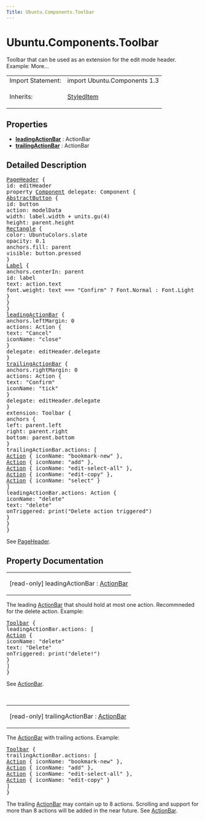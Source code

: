 ```yaml
---
Title: Ubuntu.Components.Toolbar
---
```


# Ubuntu.Components.Toolbar

<span class="subtitle"></span>
<!-- $$$Toolbar-brief -->
<p>Toolbar that can be used as an extension for the edit mode header. Example: More...</p>
<!-- @@@Toolbar -->
<table class="alignedsummary">
<tr><td class="memItemLeft rightAlign topAlign"> Import Statement:</td><td class="memItemRight bottomAlign"> import Ubuntu.Components 1.3</td></tr><tr><td class="memItemLeft rightAlign topAlign"> Inherits:</td><td class="memItemRight bottomAlign"> <p><a href="Ubuntu.Components.StyledItem.md">StyledItem</a></p>
</td></tr></table><ul>
</ul>
<h2 id="properties">Properties</h2>
<ul>
<li class="fn"><b><b><a href="#leadingActionBar-prop">leadingActionBar</a></b></b> : ActionBar</li>
<li class="fn"><b><b><a href="#trailingActionBar-prop">trailingActionBar</a></b></b> : ActionBar</li>
</ul>
<!-- $$$Toolbar-description -->
<h2 id="details">Detailed Description</h2>
</p>
<pre class="qml"><span class="type"><a href="Ubuntu.Components.PageHeader.md">PageHeader</a></span> {
<span class="name">id</span>: <span class="name">editHeader</span>
property <span class="type"><a href="QtQml.Component.md">Component</a></span> <span class="name">delegate</span>: <span class="name">Component</span> {
<span class="type"><a href="Ubuntu.Components.AbstractButton.md">AbstractButton</a></span> {
<span class="name">id</span>: <span class="name">button</span>
<span class="name">action</span>: <span class="name">modelData</span>
<span class="name">width</span>: <span class="name">label</span>.<span class="name">width</span> <span class="operator">+</span> <span class="name">units</span>.<span class="name">gu</span>(<span class="number">4</span>)
<span class="name">height</span>: <span class="name">parent</span>.<span class="name">height</span>
<span class="type"><a href="QtQuick.Rectangle.md">Rectangle</a></span> {
<span class="name">color</span>: <span class="name">UbuntuColors</span>.<span class="name">slate</span>
<span class="name">opacity</span>: <span class="number">0.1</span>
<span class="name">anchors</span>.fill: <span class="name">parent</span>
<span class="name">visible</span>: <span class="name">button</span>.<span class="name">pressed</span>
}
<span class="type"><a href="Ubuntu.Components.Label.md">Label</a></span> {
<span class="name">anchors</span>.centerIn: <span class="name">parent</span>
<span class="name">id</span>: <span class="name">label</span>
<span class="name">text</span>: <span class="name">action</span>.<span class="name">text</span>
<span class="name">font</span>.weight: <span class="name">text</span> <span class="operator">===</span> <span class="string">&quot;Confirm&quot;</span> ? <span class="name">Font</span>.<span class="name">Normal</span> : <span class="name">Font</span>.<span class="name">Light</span>
}
}
}
<span class="type"><a href="#leadingActionBar-prop">leadingActionBar</a></span> {
<span class="name">anchors</span>.leftMargin: <span class="number">0</span>
<span class="name">actions</span>: <span class="name">Action</span> {
<span class="name">text</span>: <span class="string">&quot;Cancel&quot;</span>
<span class="name">iconName</span>: <span class="string">&quot;close&quot;</span>
}
<span class="name">delegate</span>: <span class="name">editHeader</span>.<span class="name">delegate</span>
}
<span class="type"><a href="#trailingActionBar-prop">trailingActionBar</a></span> {
<span class="name">anchors</span>.rightMargin: <span class="number">0</span>
<span class="name">actions</span>: <span class="name">Action</span> {
<span class="name">text</span>: <span class="string">&quot;Confirm&quot;</span>
<span class="name">iconName</span>: <span class="string">&quot;tick&quot;</span>
}
<span class="name">delegate</span>: <span class="name">editHeader</span>.<span class="name">delegate</span>
}
<span class="name">extension</span>: <span class="name">Toolbar</span> {
<span class="type">anchors</span> {
<span class="name">left</span>: <span class="name">parent</span>.<span class="name">left</span>
<span class="name">right</span>: <span class="name">parent</span>.<span class="name">right</span>
<span class="name">bottom</span>: <span class="name">parent</span>.<span class="name">bottom</span>
}
<span class="name">trailingActionBar</span>.actions: [
<span class="type"><a href="Ubuntu.Components.Action.md">Action</a></span> { <span class="name">iconName</span>: <span class="string">&quot;bookmark-new&quot;</span> },
<span class="type"><a href="Ubuntu.Components.Action.md">Action</a></span> { <span class="name">iconName</span>: <span class="string">&quot;add&quot;</span> },
<span class="type"><a href="Ubuntu.Components.Action.md">Action</a></span> { <span class="name">iconName</span>: <span class="string">&quot;edit-select-all&quot;</span> },
<span class="type"><a href="Ubuntu.Components.Action.md">Action</a></span> { <span class="name">iconName</span>: <span class="string">&quot;edit-copy&quot;</span> },
<span class="type"><a href="Ubuntu.Components.Action.md">Action</a></span> { <span class="name">iconName</span>: <span class="string">&quot;select&quot;</span> }
]
<span class="name">leadingActionBar</span>.actions: <span class="name">Action</span> {
<span class="name">iconName</span>: <span class="string">&quot;delete&quot;</span>
<span class="name">text</span>: <span class="string">&quot;delete&quot;</span>
<span class="name">onTriggered</span>: <span class="name">print</span>(<span class="string">&quot;Delete action triggered&quot;</span>)
}
}
}</pre>
<p>See <a href="Ubuntu.Components.PageHeader.md">PageHeader</a>.</p>
<!-- @@@Toolbar -->
<h2>Property Documentation</h2>
<!-- $$$leadingActionBar -->
<table class="qmlname"><tr valign="top" id="leadingActionBar-prop"><td class="tblQmlPropNode"><p><span class="qmlreadonly">[read-only] </span><span class="name">leadingActionBar</span> : <span class="type"><a href="Ubuntu.Components.ActionBar.md">ActionBar</a></span></p></td></tr></table><p>The leading <a href="Ubuntu.Components.ActionBar.md">ActionBar</a> that should hold at most one action. Recommneded for the delete action. Example:</p>
<pre class="qml"><span class="type"><a href="index.html">Toolbar</a></span> {
<span class="name">leadingActionBar</span>.actions: [
<span class="type"><a href="Ubuntu.Components.Action.md">Action</a></span> {
<span class="name">iconName</span>: <span class="string">&quot;delete&quot;</span>
<span class="name">text</span>: <span class="string">&quot;Delete&quot;</span>
<span class="name">onTriggered</span>: <span class="name">print</span>(<span class="string">&quot;delete!&quot;</span>)
}
]
}</pre>
<p>See <a href="Ubuntu.Components.ActionBar.md">ActionBar</a>.</p>
<!-- @@@leadingActionBar -->
<br/>
<!-- $$$trailingActionBar -->
<table class="qmlname"><tr valign="top" id="trailingActionBar-prop"><td class="tblQmlPropNode"><p><span class="qmlreadonly">[read-only] </span><span class="name">trailingActionBar</span> : <span class="type"><a href="Ubuntu.Components.ActionBar.md">ActionBar</a></span></p></td></tr></table><p>The <a href="Ubuntu.Components.ActionBar.md">ActionBar</a> with trailing actions. Example:</p>
<pre class="qml"><span class="type"><a href="index.html">Toolbar</a></span> {
<span class="name">trailingActionBar</span>.actions: [
<span class="type"><a href="Ubuntu.Components.Action.md">Action</a></span> { <span class="name">iconName</span>: <span class="string">&quot;bookmark-new&quot;</span> },
<span class="type"><a href="Ubuntu.Components.Action.md">Action</a></span> { <span class="name">iconName</span>: <span class="string">&quot;add&quot;</span> },
<span class="type"><a href="Ubuntu.Components.Action.md">Action</a></span> { <span class="name">iconName</span>: <span class="string">&quot;edit-select-all&quot;</span> },
<span class="type"><a href="Ubuntu.Components.Action.md">Action</a></span> { <span class="name">iconName</span>: <span class="string">&quot;edit-copy&quot;</span> }
]
}</pre>
<p>The trailing <a href="Ubuntu.Components.ActionBar.md">ActionBar</a> may contain up to 8 actions. Scrolling and support for more than 8 actions will be added in the near future. See <a href="Ubuntu.Components.ActionBar.md">ActionBar</a>.</p>
<!-- @@@trailingActionBar -->
<br/>

